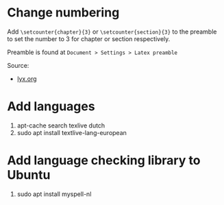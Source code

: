 # Change numbering

Add `\setcounter{chapter}{3}` or `\setcounter{section}{3}` to the preamble to set the number to 3 for chapter or section respectively.

Preamble is found at `Document > Settings > Latex preamble`

Source:

* [lyx.org](https://wiki.lyx.org/FAQ/Numbering#set-chapterstart)

# Add languages

1. apt-cache search texlive dutch
2. sudo apt install textlive-lang-european 

# Add language checking library to Ubuntu

1. sudo apt install myspell-nl
